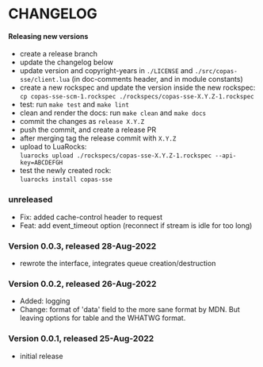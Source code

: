 # CHANGELOG

#### Releasing new versions

- create a release branch
- update the changelog below
- update version and copyright-years in `./LICENSE` and `./src/copas-sse/client.lua` (in doc-comments
  header, and in module constants)
- create a new rockspec and update the version inside the new rockspec:<br/>
  `cp copas-sse-scm-1.rockspec ./rockspecs/copas-sse-X.Y.Z-1.rockspec`
- test: run `make test` and `make lint`
- clean and render the docs: run `make clean` and `make docs`
- commit the changes as `release X.Y.Z`
- push the commit, and create a release PR
- after merging tag the release commit with `X.Y.Z`
- upload to LuaRocks:<br/>
  `luarocks upload ./rockspecs/copas-sse-X.Y.Z-1.rockspec --api-key=ABCDEFGH`
- test the newly created rock:<br/>
  `luarocks install copas-sse`

### unreleased

  - Fix: added cache-control header to request
  - Feat: add event_timeout option (reconnect if stream is idle for too long)

### Version 0.0.3, released 28-Aug-2022

  - rewrote the interface, integrates queue creation/destruction

### Version 0.0.2, released 26-Aug-2022

  - Added: logging
  - Change: format of 'data' field to the more sane format by MDN. But leaving
    options for table and the WHATWG format.

### Version 0.0.1, released 25-Aug-2022

  - initial release
